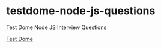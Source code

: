 # testdome-node-js-questions
Test Dome Node JS Interview Questions

[Test Dome](https://www.testdome.com/d/node-js-interview-questions/79)
